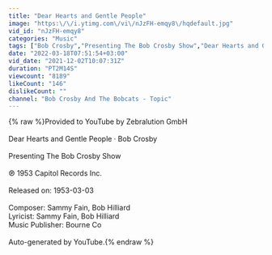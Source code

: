 ```yaml
---
title: "Dear Hearts and Gentle People"
image: "https:\/\/i.ytimg.com\/vi\/nJzFH-emqy8\/hqdefault.jpg"
vid_id: "nJzFH-emqy8"
categories: "Music"
tags: ["Bob Crosby","Presenting The Bob Crosby Show","Dear Hearts and Gentle People"]
date: "2022-03-18T07:51:54+03:00"
vid_date: "2021-12-02T10:07:31Z"
duration: "PT2M14S"
viewcount: "8189"
likeCount: "146"
dislikeCount: ""
channel: "Bob Crosby And The Bobcats - Topic"
---
```

{% raw %}Provided to YouTube by Zebralution GmbH<br /><br />Dear Hearts and Gentle People · Bob Crosby<br /><br />Presenting The Bob Crosby Show<br /><br />℗ 1953 Capitol Records Inc.<br /><br />Released on: 1953-03-03<br /><br />Composer: Sammy Fain, Bob Hilliard<br />Lyricist: Sammy Fain, Bob Hilliard<br />Music  Publisher: Bourne Co<br /><br />Auto-generated by YouTube.{% endraw %}
